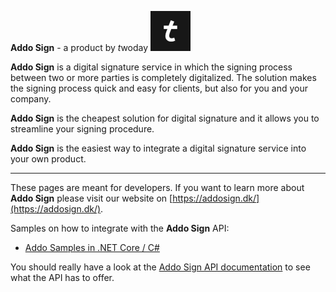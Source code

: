 **Addo Sign** - a product by *t*woday ![](/assets/logo.png "twoday")

**Addo Sign** is a digital signature service in which the signing process between two or more parties is completely digitalized. The solution makes the signing process quick and easy for clients, but also for you and your company.

**Addo Sign** is the cheapest solution for digital signature and it allows you to streamline your signing procedure.

**Addo Sign** is the easiest way to integrate a digital signature service into your own product.

---

These pages are meant for developers. If you want to learn more about **Addo Sign** please visit our website on [https://addosign.dk/](https://addosign.dk/).

Samples on how to integrate with the **Addo Sign** API:

* [Addo Samples in .NET Core / C#](https://github.com/addosign/AddoSamples)

You should really have a look at the [Addo Sign API documentation](https://addosign.github.io/addosign/ADDO/index.html) to see what the API has to offer.

